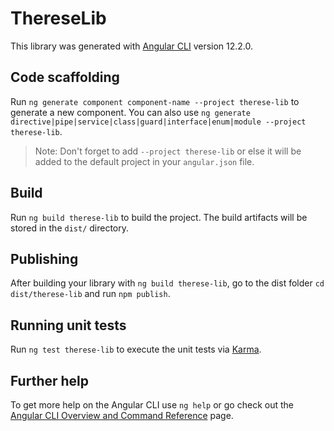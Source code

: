 # ThereseLib

This library was generated with [Angular CLI](https://github.com/angular/angular-cli) version 12.2.0.

## Code scaffolding

Run `ng generate component component-name --project therese-lib` to generate a new component. You can also use `ng generate directive|pipe|service|class|guard|interface|enum|module --project therese-lib`.
> Note: Don't forget to add `--project therese-lib` or else it will be added to the default project in your `angular.json` file. 

## Build

Run `ng build therese-lib` to build the project. The build artifacts will be stored in the `dist/` directory.

## Publishing

After building your library with `ng build therese-lib`, go to the dist folder `cd dist/therese-lib` and run `npm publish`.

## Running unit tests

Run `ng test therese-lib` to execute the unit tests via [Karma](https://karma-runner.github.io).

## Further help

To get more help on the Angular CLI use `ng help` or go check out the [Angular CLI Overview and Command Reference](https://angular.io/cli) page.
